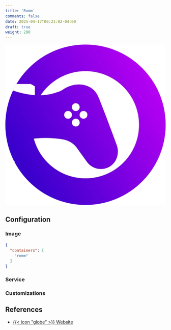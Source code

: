 ```yaml
---
title: 'Romm'
comments: false
date: 2025-04-17T00:21:02-04:00
draft: true
weight: 290
---
```

![RomM](./romm.webp)

## Configuration

### Image

```json {filename=".config/my-server-build"}
{
  "containers": [
    "romm"
  ]
}
```

### Service

### Customizations

## References

- [{{< icon "globe" >}} Website](https://beets.io/)
